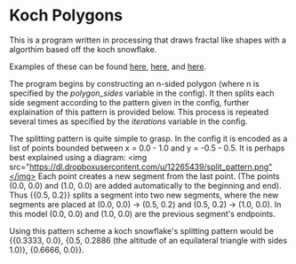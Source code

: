 Koch Polygons
================

This is a program written in processing that draws fractal like shapes with a algorthim based off the koch snowflake.

Examples of these can be found <a href="http://carbonbasedartform.tumblr.com/post/86906931928/docker-poly-3-fold-tools-processing">here</a>, <a href="http://carbonbasedartform.tumblr.com/post/77494679896/bounded-omni-gon-n2-medium-digital-tools">here</a>, and <a href="http://carbonbasedartform.tumblr.com/post/77452702375/bounded-omni-gon-n1-medium-digital-tools">here</a>.

The program begins by constructing an n-sided polygon (where n is specified by the *polygon_sides* variable in the config). It then splits each side segment according to the pattern given in the config, further explaination of this pattern is provided below. This process is repeated several times as specified by the *iterations* variable in the config.

The splitting pattern is quite simple to grasp. In the config it is encoded as a list of points bounded between x = 0.0 - 1.0 and y = -0.5 - 0.5. It is perhaps best explained using a diagram:
<img src="https://dl.dropboxusercontent.com/u/12265439/split_pattern.png"</img>
Each point creates a new segment from the last point. (The points (0.0, 0.0) and (1.0, 0.0) are added automatically to the beginning and end). Thus {{0.5, 0.2}} splits a segment into two new segments, where the new segments are placed at (0.0, 0.0) -> (0.5, 0.2) and (0.5, 0.2) -> (1.0, 0.0). In this model (0.0, 0.0) and (1.0, 0.0) are the previous segment's endpoints.

Using this pattern scheme a koch snowflake's splitting pattern would be {{0.3333, 0.0}, {0.5, 0.2886 (the altitude of an equilateral triangle with sides 1.0)}, {0.6666, 0.0}}.
